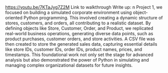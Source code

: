 https://youtu.be/7KTaJyg7Z2M Link to walkthrough
Write up: n Project 1, we focused on building a simulated corporate environment using object-oriented Python programming. This involved creating a dynamic structure of stores, customers, and orders, all contributing to a realistic dataset. By defining objects like Store, Customer, Order, and Product, we replicated real-world business operations, generating diverse data points, such as product purchases, customer orders, and store activities. A CSV file was then created to store the generated sales data, capturing essential details like store IDs, customer IDs, order IDs, product names, prices, and timestamps. This foundational work not only set the stage for advanced analysis but also demonstrated the power of Python in simulating and managing complex organizational datasets for future insights.
